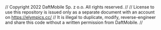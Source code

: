 //  Copyright 2022 DaftMobile Sp. z o.o. All rights reserved.
//
//  License to use this repository is issued only as a separate document with an account on https://elympics.cc/
//  It is illegal to duplicate, modify, reverse-engineer and share this code without a written permission from DaftMobile.
//
